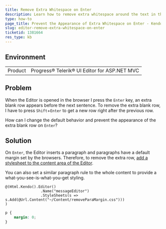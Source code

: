 ```yaml
---
title: Remove Extra Whitespace on Enter
description: Learn how to remove extra whitespace around the text in the Kendo UI Editor when the user presses Enter.
type: how-to
page_title: Prevent the Appearance of Extra Whitespace on Enter - Kendo UI Editor for ASP.NET MVC
slug: editor-remove-extra-whitespace-on-enter
ticketid: 1381664
res_type: kb
---
```


## Environment

<table>
	<tr>
		<td>Product</td>
		<td>Progress® Telerik® UI Editor for ASP.NET MVC</td>
	</tr>
</table>


## Problem

When the Editor is opened in the browser I press the `Enter` key, an extra blank row appears before the next sentence. To remove the extra blank row, I have to press `Shift`+`Enter` to get a new row right after the previous row.

How can I change the default behavior and prevent the appearance of the extra blank row on `Enter`?

## Solution

On `Enter`, the Editor inserts a paragraph and paragraphs have a default margin set by the browsers. Therefore, to remove the extra row, [add a stylesheet to the content area of the Editor](https://docs.telerik.com/kendo-ui/api/javascript/ui/editor/configuration/stylesheets).

You can also set a similar paragraph rule to the whole content to provide a what-you-see-is-what-you-get styling.

```MVC
@(Html.Kendo().Editor()
                .Name("messageEditor")
                .StyleSheets(s => s.Add(@Url.Content("~/Content/removeParaMargin.css")))
)
```

```CSS
p {
    margin: 0;
}
```
